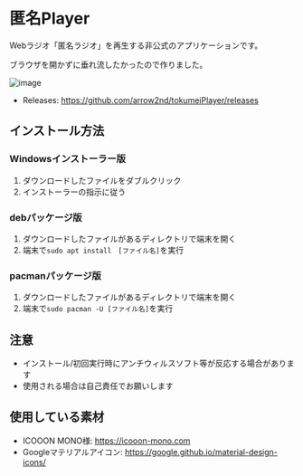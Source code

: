 # 匿名Player

Webラジオ「匿名ラジオ」を再生する非公式のアプリケーションです。

ブラウザを開かずに垂れ流したかったので作りました。

![image](https://user-images.githubusercontent.com/44780846/81769975-e3fdbf00-9519-11ea-979c-6b1325869325.png)

- Releases: https://github.com/arrow2nd/tokumeiPlayer/releases

## インストール方法

### Windowsインストーラー版
1. ダウンロードしたファイルをダブルクリック
1. インストーラーの指示に従う

### debパッケージ版
1. ダウンロードしたファイルがあるディレクトリで端末を開く
1. 端末で```sudo apt install　[ファイル名]```を実行

### pacmanパッケージ版
1. ダウンロードしたファイルがあるディレクトリで端末を開く
1. 端末で```sudo pacman -U [ファイル名]```を実行

## 注意
- インストール/初回実行時にアンチウィルスソフト等が反応する場合があります
- 使用される場合は自己責任でお願いします

## 使用している素材
- ICOOON MONO様: https://icooon-mono.com
- Googleマテリアルアイコン: https://google.github.io/material-design-icons/
